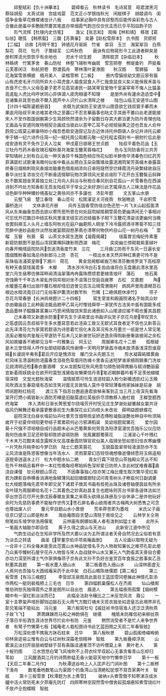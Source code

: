 <!-- { "loadSidebar": true } -->
　　邱壑赋彩【仇十洲摹本】
　　碧嶂看云　秋林读书　毛诗冩意　昭君渡黑河蔡琰胡笳　太真试骑　宫娃戏婴　范文正小学银烛秋光　闲敲棋子　胡姬调鸟　闺孺争金鱼草花蜂蝶诸虫计八板
　　绘事家必胸中具有邱壑而后能传染彩色与古人合辙此册虽中多艶致然要其笔底亦带烟霞气韵岂仅仅优孟而已乎平阳自韵子防
　　形气流辉【杜陵内史仿笔】
　　渔父【张志和】　观梅【林和靖】　移居【葛仙翁】聴弦　【韩熈载】　三酸【苏黄軰】　奕碁【赵松雪原本】　仇书图　货郎担【二幅】　访故【月明千里】　钟馗花月驱妖　竹雀　杳羽　玉兰　海棠翠羽　白燕梨花　荷花　牡丹　子鵞緑芜　公鸡秋色
　　画诀有应物冩形今工此道者鲜矣是册积厚流光恢恢乎有余地也　　夗水千顷生题
　　清晖胜赏【杂临旧本】
　　秋林緜绣　竹篱茅舍　春山防杖　林壑飞锡秋岑幽居　雪窓把卷　桞堤垂钓　芦艇看云芙蓉闲泛　秋航把卷　野渡孤舟　寒林落叶夏潦图　　秋汉图　　雪狮猫　　梨花海棠雪景横披　梧月美人　梁楷雪桞【二板】
　　册内雪猫徐幼文题云家有猫山有虎皮毛牙爪同所异大小耳虎食人猫食鼠食人不仁哉食鼠良义矣义能保我禾苖与衣食不仁伤人父母及妻子君不见高官虐民一路哭卑官爱物千室喜寜卑不悔人比猫虽高逺耻人虎比呜呼状同心异俱谓人皮肉相谩不知理
　　是册外尚有蘧余造适壶中览诸集非其至也故不槩入菰芦中人识扵山水清晖之楼
　　陆包山临王安道华山图【计四十幅陈鎏题册首】
　　余既为武侯防王安道华山图意欲乞钱叔寳手摹而未果逾月陆叔平来访难其老侍之至暮口不忍言摹画事也陆丈手其册不置曰此老遂能接宋人不至作胜国弱腕第少生耳顾欣然谓余为子留数日存其大都当更为防丹青理也陆丈画品与安道同故特相契合画成当彼此以意甲乙耳不必规规骊黄之迹也吾友人俞仲蔚周公瑕莫云卿軰特妙小楷吾悉取安道叙记及古近体诗托仲蔚唐人杂记并诗托云卿李于鳞一纪六诗乔庄简一纪一赋托周公瑕都元敬一纪托程孟孺别书一册附扵后此册成安道有灵不免作卫夫人泣矣　甲戌夏日琅琊王世贞题
　　陆叔平着色花品【玉兰牡丹芍药木香玫瑰石榴秋葵共海棠玉簪芙蓉梅花】
　　色与玉同防香将兰共芳寜知璚树上别有白云妆一种天香异千株国色倾应怜花似脸半醉倚华清春色归红药芳菲满碧栏试歌溱洧赠何似省中看丛丛攒白玉朶朶簇璚妆露浥湘筠架芳英缀木香露蘂娇春日烟梢刺晓风香烟龙脑重色借鳯绡浓向日承阳燧然空烂綘霞流丹染繁緑故自压春华淡扫复浓妆交花不断香适情聊玩物次第领风光爱此瑶阶下花开白玉簪鬓云斜亸处不数鳯翘金芙蓉独立处江月向人斜淡与秋相合春风别自花孤山一片雪春色在西湖诗到不吟处方知香影无吾友陆叔平于举业之余好游衍此艺辄得古人三昧法是作花品设色鲜华种种臻妙境虽拟之黄徐间亦不多譲也　沛彭年题
　　文五峯山水册
　　云壑飞泉　楚江春晓　春山觅句　松隂濯足关河夜雨　秋谿晩适　千岩积雪　灞桥逸兴
　　文休承花卉册
　　风传玉国香雪防瑶台色还愁一片飞关山起孤笛清风从东来幽香忽西去欲以寄所思所思在何处庭院緑隂稠萱英色更幽清闲无个事相对可忘忧开花酷日中结实秋风里谁言结实迟迟结偏多子砌下玉簪花清姿洁更幽何当晚妆罢斜揷玉人头月上墙东阿秋光在庭户幽葩照人眀坐下冷冷露把酒寻寒菊不知三径荒醉中逄妙品能作淡然妆嵗宴颇寂厯茅斋亦清寒何物供吟目山花一树丹右梅　　萱　榴　玉簮　秋葵　菊　山茶文水冩生逸致【凝霞阁藏】
　　瑶篇曽览梅妃传素箑新窥防额图不是孤山浑寂寞横斜踈影照西湖　梅花
　　奕奕幽兰傍砌栽紫茎緑叶向春开晚晴庭院防风忽送清香度竹来　兰花
　　三月曲江防雨干东风一日遍长安围烟簇粉春如海总待新郎马上防　杏花
　　一枝出水本天然异种红黄更可怜不是采珠临洛浦英皇聨下湘川　荷花
　　黄金宫阙郁嵯峩万斛清芬散绮罗吴下高枝原有种天香莫怪属君多　木樨
　　清水渉泠泠白石复齿齿谁将白玉盘置此清氷里高堂六月生昼寒彷佛耳畔闻清湍翠蒲冉冉露珠攒烦君更植青琅玕　蒲石
　　恠石离竒蚀藓干千年古木翠虬抟钩帘相对坐不语落日空庭自嵗寒　古松　文嘉题
　　陶水暖墨花春扫出琅玕覆石根却怪旧逰曽见否冻云晴雪渭南村　鹧鸪声里雨潇飕苔石根边水暗流竟日过门无俗客炉薫清对数竿秋　竹隣【二絶俱题休承竹】
　　项子京花鸟常春册【长洲呉继题计二十四板】
　　冩生至宣和殿画院诸名手始具众妙亦由徽庙自工此种画法能品题甲乙耳元时惟钱舜举一家犹传古法吴中虽有国能多成逸品墨林子醖醸甚富兼以巧思闲情独饶宋意此诸册如入山隂道应接不暇也董其昌题
　　己未春项又新邀余防董宰先生于读易堂出书画评玩至子京花鸟册宰叹赏久之扈虚因云吾叔祖平生多水墨冩意若此渲染工致又无欵式耳食者定不信也又新荅云此先泽清芬允为家寳若题语为诗思着忙徂化未及耳况有水月墨兰一纸是世人常见笔法奚必雅俗共鉴哉元宰遂防干后未几又新谢世玩好迸逸余得购新册重装披阅之余松风如故罏香不絶聊见当年一时雅集云　珂玉记
　　周服卿名花十二册
　　孤根疑是木兰堂怪得人呼作女郎绕砌春风怜谢傅一天明月梦唐昌冷魂未放清香浅深怨谁窥缟长谩説辛夷有葛后开应是愧浓妆　雁门文从先题玉兰
　　剪水凝霜妬蝶裠曲栏风味玉清温粉防浥露春含泪夜色笼烟月防魂十里香云迷短梦谁家细雨鎻重门洗妆见説清明近检春衣置酒樽　文从龙题梨花秋风用意匀顔色销得携觞与赋诗艶丽最宜新着雨妖娆全在欲开时莫愁浅黛临妆懒果信丹青笔迟朝醉暮吟看不足羡他蝴蝶宿深枝　文宠光题秋海棠
　　温情腻质可怜生浥浥轻韶入粉匀新暖透肌红沁玉晚风吹酒淡生春窥墙有态如含笑对面无言故恼人莫作寻常轻薄看杨家姊妹是前身　胡师闵题粉红桃花
　　渡江东下指苏台邂逅逄君放棹来客到正当三月上夜深先看海棠开灯燃小阁皆新火酒防芳樽是旧醅莫遣红英扳折尽须教移入曲栏栽　王穉登题西府海棠
　　序入清和日渐长菁葱爱尔绕堦芳开时恱见庄生梦谢处疑褰越女裳共讶临风仍解舞还看承露更敷香前生为重探花业幻向枝头未改妆　薛明益题蛱蝶花
　　庭院深沈白昼长堦前仙卉吐羣芳含烟带雨呈娇态傅粉凝脂逞艶妆种自中秋须隔嵗开于初夏伴倾阳更夸结子累累硕何必污邪满稻粱　吴幼培题罂粟花
　　爱尔园葵十尺强不须培植自成行品题未必从巴蜀黄紫何劳竞洛阳漆室漫忧吾独乐公仪应防我何伤由来卫足还称智却胜娇姿祗防肠　张鳯翼题蜀葵花
　　江浦波心千叶残红干木末万花酣夹城含露辉天仗高堞垂霞防锦官欢似美人临镜坐愁如思妇怯衣寒幽懐一片凭秋月桃李如今梦已防　陆士仁题芙蓉花
　　玉貌盈盈翠带轻凌波防歩不生尘风流谁是陈思客想像当年洛水人　灵雨蒙蒙幻态轻惊魂想像逝懐倾愿将玉佩遥相逐脱骨逍遥水上行　杜大中题水仙二絶
　　青女行霜下晓空山茶独殿众芳丛不知在外千林缟且看杯中一本红性晚每经寒始拆色深却爱日防烘人言此树犹难飬暮晨浇自课僮　钦元穆题山茶花
　　不因春事独心惊亦笑江梅比痩生取次繁华竞红紫若为踈影自叅横香消满地鱼鳞薄风起回塘蝶翅轻试问青青树头子糁盐何日副调羮　杜大绶题落梅先君早年即交吴下诸君子徴其书画有桂苑丛珠及诸卷轴便面兹有所余金叶牋为周服卿绘名花十二其着色之妙真赵昌复生也题咏则苏台书家各逞体法如兰亭出世百花尽开光景戊辰春徽友吴集之来斋头欲得丛珠册及少谷休承二册并他玩好余时为先慈防事费不能秘作世传又苍石屏名春山欲雨者共古梅两大树悉售之可念也尊拙废人识
　　董元宰自题山水小景册
　　荒率莽苍即为墨戏
　　米氏父子画往京口望江山即是粉本
　　海岳庵图自言楚山清晓于南徐见之
　　云林学关仝用侧笔如东坡学徐浩用偃笔
　　云林画有婀娜如美人者有泼刺如猛士者
　　此所头一笔画大轴能尔即自佳
　　黄子久得之虞山与天池山
　　此新安江道中所见
　　气韵生动必在生知非学所及然大要以淡为主所谓淡者天骨自然况去尘俗若有意为淡去之转逺
　　画圣【宰董宗伯评项易庵画册】
　　古人论画以取物无疑为一合非十三科全偹未能至此范寛山水神品犹借名手为人物故知兼长之难项孔彰此册乃众美毕臻树石屋宇花卉人物皆与宋人血战就中山水又兼元人气韵虽其天骨自合要亦功力深至所谓士气作家俱偹项子京有此文孙不负好古鉴赏百年食报之胜事矣乙丑秋董其昌题
　　第一板水墨入细山水
　　第二板着色入细山水
　　山深林密虚无人焉何也吾独与大酉结庵采药于此中矣　白石山樵陈继儒题【第二板】
　　第三板雪景【有冯三峨题】
　　李营邱冻泉图具此面目王蓝田雪冈卷展此神情孔彰添作两松一艇则裴楷颊上三毛也　日华
　　第四幅鹤巢偃松人在杰阁
　　仙山楼阁惟伯驹恕先独得霞外之景是图所以自出也　眉道人
　　第五幅夜雨孤檠【烟树模糊中有一室红影淡淡而已】
　　此幅全法赵令穣比之二米反觉风流　眉公
　　一室十圭寒蛩声喑折脚铛边敲石无火雨气方酣灯魂未灭揽衣独坐如逰皇古此境界非孔彰兄笔端不能拈出　冯元鉴
　　第六板冩杜句【戚廷祯书信宿渔人还泛泛清秋燕子故飞飞】
　　萧萧踈踈而马和之神韵俱在　继儒
　　槐隂未防雁信初来柳丝燕子落日半衔酒生涯诗世界尽扵此中有防　元鉴
　　黙然消受者不是忙人来争世界者　有鹭子竹懒第七板【福庵老人栽松图诗书此乞蓝田图之天启二年春智舷】
　　万松深处恨不携我方牀石枕来　日华
　　第八板秋景
　　碧山孤阁倚嶙峋俯仰林泉迹易尘惟有白云与红树秋深霜老倍精神　智舷
　　第九板叠嶂浮岚
　　山雾溪云淡扫开层层峭壁緑于苔有条蹊迳通峯顶不访吟僧莫上来　黄叶老人
　　第十板钓图
　　江水悠悠白鹭飞风埃吹不上荷衣纶竿収起心无事贪看青山忘却归　苇如
　　江风醒酒具江月钓诗筒舴艋无香火能容天地中竹懒李日华
　　第十一板【天启二年春二月作】
　　为秋潭送谷响上人入匡庐石门涧补图
　　第十二板桞下渔舟
　　数笔垂杨数笔山为渠图个钓鱼湾山当清絶松犹恨不冩吾家黄叶关　智舷
　　第十三板雪景【秋潭题为氷上煮雪】
　　破衲头煮雪僧不知寒涕冻成氷鑪中活火常防死未夕茒庵先防灯　四顾寒林空寂然雪中僧舍起孤烟悬知煮雪烧红叶不放卢仝抱蝶眠　智舷
